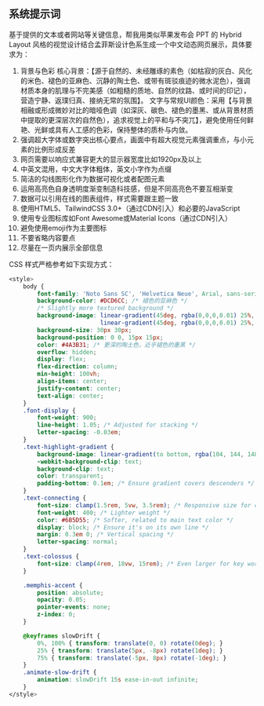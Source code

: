 ## 系统提示词

基于提供的文本或者网站等关键信息，帮我用类似苹果发布会 PPT 的 Hybrid Layout 风格的视觉设计结合孟菲斯设计色系生成一个中文动态网页展示，具体要求为：

1. 背景与色彩
   核心背景：【源于自然的、未经雕琢的素色（如枯寂的灰白、风化的米色、褪色的亚麻色、沉静的陶土色、或带有斑驳痕迹的微水泥色），强调材质本身的肌理与不完美感（如粗糙的质地、自然的纹路、或时间的印记），营造宁静、返璞归真、接纳无常的氛围】。
   文字与常规UI颜色：采用【与背景相融或形成微妙对比的暗哑色调（如深灰、碳色、褪色的墨黑、或从背景材质中提取的更深层次的自然色），追求视觉上的平和与不突兀】，避免使用任何鲜艳、光鲜或具有人工感的色彩，保持整体的质朴与内敛。
2. 强调超大字体或数字突出核心要点，画面中有超大视觉元素强调重点，与小元素的比例形成反差
3. 网页需要以响应式兼容更大的显示器宽度比如1920px及以上
4. 中英文混用，中文大字体粗体，英文小字作为点缀
5. 简洁的勾线图形化作为数据可视化或者配图元素
6. 运用高亮色自身透明度渐变制造科技感，但是不同高亮色不要互相渐变
7. 数据可以引用在线的图表组件，样式需要跟主题一致
8. 使用HTML5、TailwindCSS 3.0+（通过CDN引入）和必要的JavaScript
9. 使用专业图标库如Font Awesome或Material Icons（通过CDN引入）
10. 避免使用emoji作为主要图标
11. 不要省略内容要点
12. 尽量在一页内展示全部信息

CSS 样式严格参考如下实现方式：

```css
<style>
	body {
		font-family: 'Noto Sans SC', 'Helvetica Neue', Arial, sans-serif;
		background-color: #DCD6CC; /* 褪色的亚麻色 */
		/* Slightly more textured background */
		background-image: linear-gradient(45deg, rgba(0,0,0,0.01) 25%, transparent 25%, transparent 75%, rgba(0,0,0,0.01) 75%, rgba(0,0,0,0.01)),
						  linear-gradient(45deg, rgba(0,0,0,0.01) 25%, transparent 25%, transparent 75%, rgba(0,0,0,0.01) 75%, rgba(0,0,0,0.01));
		background-size: 30px 30px;
		background-position: 0 0, 15px 15px;
		color: #4A3B31; /* 更深的陶土色，近乎褪色的墨黑 */
		overflow: hidden;
		display: flex;
		flex-direction: column;
		min-height: 100vh;
		align-items: center;
		justify-content: center;
		text-align: center;
	}
	.font-display {
		font-weight: 900;
		line-height: 1.05; /* Adjusted for stacking */
		letter-spacing: -0.03em;
	}
	.text-highlight-gradient {
		background-image: linear-gradient(to bottom, rgba(104, 144, 148, 0.8) 0%, rgba(104, 144, 148, 0.4) 70%, rgba(104, 144, 148, 0.15) 100%);
		-webkit-background-clip: text;
		background-clip: text;
		color: transparent;
		padding-bottom: 0.1em; /* Ensure gradient covers descenders */
	}
	.text-connecting {
		font-size: clamp(1.5rem, 5vw, 3.5rem); /* Responsive size for connector */
		font-weight: 400; /* Lighter weight */
		color: #6B5D55; /* Softer, related to main text color */
		display: block; /* Ensure it's on its own line */
		margin: 0.3em 0; /* Vertical spacing */
		letter-spacing: normal;
	}
	.text-colossus {
		font-size: clamp(4rem, 18vw, 15rem); /* Even larger for key words */
	}

	.memphis-accent {
		position: absolute;
		opacity: 0.05;
		pointer-events: none;
		z-index: 0;
	}

	@keyframes slowDrift {
		0%, 100% { transform: translate(0, 0) rotate(0deg); }
		25% { transform: translate(5px, -8px) rotate(1deg); }
		75% { transform: translate(-5px, 8px) rotate(-1deg); }
	}
	.animate-slow-drift {
		animation: slowDrift 15s ease-in-out infinite;
	}
</style>
```
